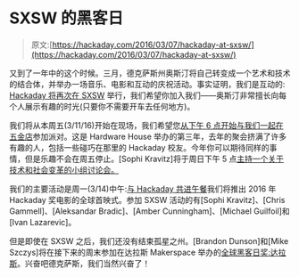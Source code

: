 # SXSW 的黑客日

> 原文:[https://hackaday.com/2016/03/07/hackaday-at-sxsw/](https://hackaday.com/2016/03/07/hackaday-at-sxsw/)

又到了一年中的这个时候。三月，德克萨斯州奥斯汀将自己转变成一个艺术和技术的结合体，并举办一场音乐、电影和互动的庆祝活动。事实证明，我们是互动的: [Hackaday 将再次在 SXSW](https://hackaday.io/event/9952-hackaday-prize-launch-weekend) 举行，我们希望你加入我们——奥斯汀非常擅长向每个人展示有趣的时光(只要你不需要开车去任何地方)。

我们将从本周五(3/11/16)开始在现场，我们希望您[从下午 6 点开始与我们一起在五金店](https://sxswhardwarehouse2016.splashthat.com/)参加派对。这是 Hardware House 举办的第三年，去年的聚会挤满了许多有趣的人，包括一些碰巧在那里的 Hackaday 校友。今年你可以期待同样的事情，但是乐趣不会在周五停止。[Sophi Kravitz]将于周日下午 5 点[主持一个关于技术和社会变革的小组讨论会。](http://schedule.sxsw.com/2016/events/event_PP92485)

我们的主要活动是周一(3/14)中午:[与 Hackaday 共进午餐](https://sxswhardwarehouse2016.splashthat.com/#element-custom-block-123862536)我们将推出 2016 年 Hackaday 奖电影的全球首映式。参加 SXSW 活动的有[Sophi Kravitz]、[Chris Gammell]、[Aleksandar Bradic]、[Amber Cunningham]、[Michael Guilfoil]和[Ivan Lazarevic]。

但是即使在 SXSW 之后，我们还没有结束孤星之州。[Brandon Dunson]和[Mike Szczys]将在接下来的周末参加在达拉斯 Makerspace 举办的[全球黑客日奖:达拉斯](http://hackaday.com/2016/02/24/hackaday-prize-worldwide-dallas/)。兴奋吧德克萨斯，我们当然兴奋了！